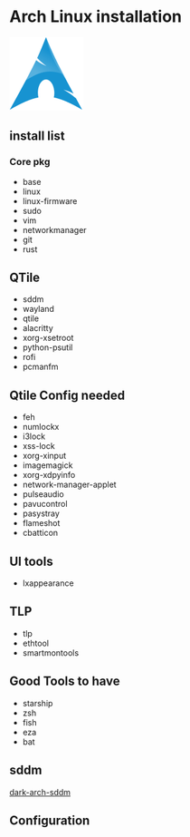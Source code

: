 # Arch Linux installation

![arch](../icons/archlinux-icon.svg)

## install list

### Core pkg

- base
- linux
- linux-firmware
- sudo
- vim
- networkmanager
- git
- rust

## QTile

- sddm
- wayland
- qtile
- alacritty
- xorg-xsetroot
- python-psutil
- rofi
- pcmanfm

## Qtile Config needed

- feh
- numlockx
- i3lock
- xss-lock
- xorg-xinput
- imagemagick
- xorg-xdpyinfo
- network-manager-applet
- pulseaudio
- pavucontrol
- pasystray
- flameshot
- cbatticon

## UI tools

- lxappearance

## TLP

- tlp
- ethtool
- smartmontools

## Good Tools to have

- starship
- zsh
- fish
- eza
- bat

## sddm

[dark-arch-sddm](https://github.com/simonesestito/dark-arch-sddm)

## Configuration

